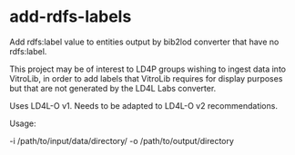 # add-rdfs-labels
Add rdfs:label value to entities output by bib2lod converter that have no rdfs:label.

This project may be of interest to LD4P groups wishing to ingest data into VitroLib, in order to add labels that VitroLib requires for display purposes but that are not generated by the LD4L Labs converter.

Uses LD4L-O v1. Needs to be adapted to LD4L-O v2 recommendations. 

Usage:

-i /path/to/input/data/directory/ -o /path/to/output/directory
